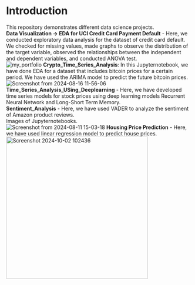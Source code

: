 # Introduction
This repository demonstrates different data science projects.\
**Data Visualization -> EDA for UCI Credit Card Payment Default** - Here, we conducted exploratory data analysis for the dataset of credit card default. We checked for missing values, made graphs to observe the distribution of the target variable, observed the relationships between the independent and dependent variables, and conducted ANOVA test.<br/> 
![my_portfolio](https://github.com/casper6020/My-Portfolio/assets/147402829/55981a50-1f6f-4c18-8fcf-c7ae108a1280)
**Crypto_Time_Series_Analysis**: In this Jupyternotebook, we have done EDA for a dataset that includes bitcoin prices for a certain period. We have used the ARIMA model to predict the future bitcoin prices.<br/> 
![Screenshot from 2024-08-16 11-56-06](https://github.com/user-attachments/assets/543062d4-4b60-482d-bba5-cfe06ec4f972)
**Time_Series_Analysis_USing_Deeplearning** - Here, we have developed time series models for stock prices using deep learning models Recurrent Neural Network and Long-Short Term Memory.<br/>
**Sentiment_Analysis** - Here, we have used VADER to analyze the sentiment of Amazon product reviews.<br/>
Images of Jupyternotebooks.<br/>
![Screenshot from 2024-08-11 15-03-18](https://github.com/user-attachments/assets/ed682ccc-b3aa-4221-b2d0-380bf507c076)
**Housing Price Prediction** - Here, we have used linear regression model to predict house prices. <br/>
<img width="386" alt="Screenshot 2024-10-02 102436" src="https://github.com/user-attachments/assets/2a16e666-9343-4f30-a2a1-e2286b65f318">


